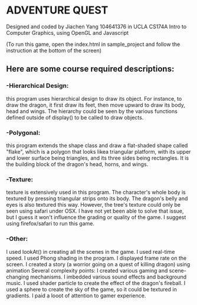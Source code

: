 # ADVENTURE QUEST
Designed and coded by Jiachen Yang 104641376 in UCLA CS174A Intro to Computer Graphics, using OpenGL and Javascript

(To run this game, open the index.html in sample_project and follow the instruction at the bottom of the screen)

## Here are some course required descriptions:

### -Hierarchical Design: 
this program uses hierarchical design to draw its object. For instance, to draw the dragon, it first draw its feet, then move upward to draw its body, head and wings. The hierarchy could be seen by the various functions defined outside of display() to be called to draw objects. 

### -Polygonal: 
this program extends the shape class and draw a flat-shaded shape called "flake", which is a polygon that looks likea triangular platform, with its upper and lower surface being triangles, and its three sides being rectangles. It is the building block of the dragon's head, horns, and wings. 

### -Texture: 
texture is extensively used in this program. The character's whole body is textured by pressing triangular strips onto its body. The dragon's belly and eyes is also textured this way. However, the tree's texture could only be seen using safari under OSX. I have not yet been able to solve that issue, but I guess it won't influence the grading or quality of the game. I suggest using firefox/safari to run this game. 

### -Other:
I used lookAt() in creating all the scenes in the game.
I used real-time speed.
I used Phong shading in the program.
I displayed frame rate on the screen.
I created a story (a worrior going on a quest of killing dragon) using animation
Several complexity points:
	I created various gaming and scene-changing mechanisms.
	I imbedded various sound effects and background music.
	I used shader particle to create the effect of the dragon's fireball.
	I used a sphere to create the sky of the game, so it could be textured in gradients.
I paid a looot of attention to gamer experience. 

